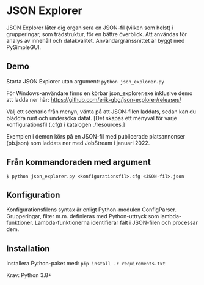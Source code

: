 # JSON Explorer

JSON Explorer låter dig organisera en JSON-fil (vilken som helst) i grupperingar, som trädstruktur, för en bättre överblick. Att användas för analys av innehåll och datakvalitet. Användargränssnittet är byggt med PySimpleGUI. 

## Demo

Starta JSON Explorer utan argument: `python json_explorer.py`

För Windows-användare finns en körbar json_explorer.exe inklusive demo att ladda ner här: https://github.com/erik-gbg/json-explorer/releases/

Välj ett scenario från menyn, vänta på att JSON-filen laddats, sedan kan du bläddra runt och undersöka datat. [Det skapas ett menyval för varje konfigurationsfil (.cfg) i katalogen ./resources.]

Exemplen i demon körs på en JSON-fil med publicerade platsannonser (pb.json) som laddats ner med JobStream i januari 2022.

## Från kommandoraden med argument

    $ python json_explorer.py <konfigurationsfil>.cfg <JSON-fil>.json

## Konfiguration

Konfigurationsfilens syntax är enligt Python-modulen ConfigParser. Grupperingar, filter m.m. definieras med Python-uttryck som lambda-funktioner. Lambda-funktionerna identifierar fält i JSON-filen och processar dem.

## Installation

Installera Python-paket med: `pip install -r requirements.txt`

Krav: Python 3.8+  

